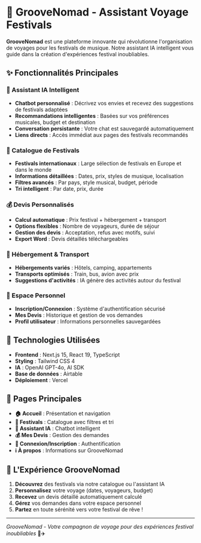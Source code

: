 # 🎵 GrooveNomad - Assistant Voyage Festivals

**GrooveNomad** est une plateforme innovante qui révolutionne l'organisation de voyages pour les festivals de musique. Notre assistant IA intelligent vous guide dans la création d'expériences festival inoubliables.

## ✨ Fonctionnalités Principales

### 🤖 Assistant IA Intelligent
- **Chatbot personnalisé** : Décrivez vos envies et recevez des suggestions de festivals adaptées
- **Recommandations intelligentes** : Basées sur vos préférences musicales, budget et destination
- **Conversation persistante** : Votre chat est sauvegardé automatiquement
- **Liens directs** : Accès immédiat aux pages des festivals recommandés

### 🎪 Catalogue de Festivals
- **Festivals internationaux** : Large sélection de festivals en Europe et dans le monde
- **Informations détaillées** : Dates, prix, styles de musique, localisation
- **Filtres avancés** : Par pays, style musical, budget, période
- **Tri intelligent** : Par date, prix, durée

### 💰 Devis Personnalisés
- **Calcul automatique** : Prix festival + hébergement + transport
- **Options flexibles** : Nombre de voyageurs, durée de séjour
- **Gestion des devis** : Acceptation, refus avec motifs, suivi
- **Export Word** : Devis détaillés téléchargeables

### 🏨 Hébergement & Transport
- **Hébergements variés** : Hôtels, camping, appartements
- **Transports optimisés** : Train, bus, avion avec prix
- **Suggestions d'activités** : IA génère des activités autour du festival

### 👤 Espace Personnel
- **Inscription/Connexion** : Système d'authentification sécurisé
- **Mes Devis** : Historique et gestion de vos demandes
- **Profil utilisateur** : Informations personnelles sauvegardées

## 🚀 Technologies Utilisées

- **Frontend** : Next.js 15, React 19, TypeScript
- **Styling** : Tailwind CSS 4
- **IA** : OpenAI GPT-4o, AI SDK
- **Base de données** : Airtable
- **Déploiement** : Vercel

## 🎯 Pages Principales

- **🏠 Accueil** : Présentation et navigation
- **🎪 Festivals** : Catalogue avec filtres et tri
- **🤖 Assistant IA** : Chatbot intelligent
- **💰 Mes Devis** : Gestion des demandes
- **👤 Connexion/Inscription** : Authentification
- **ℹ️ À propos** : Informations sur GrooveNomad

## 🎵 L'Expérience GrooveNomad

1. **Découvrez** des festivals via notre catalogue ou l'assistant IA
2. **Personnalisez** votre voyage (dates, voyageurs, budget)
3. **Recevez** un devis détaillé automatiquement calculé
4. **Gérez** vos demandes dans votre espace personnel
5. **Partez** en toute sérénité vers votre festival de rêve !

---

*GrooveNomad - Votre compagnon de voyage pour des expériences festival inoubliables* 🎵✈️
